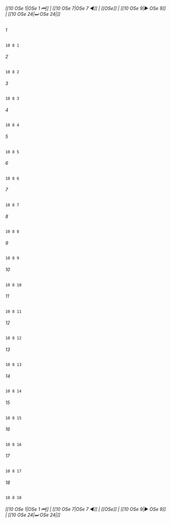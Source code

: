 
###### [[10 OSe 1|OSe 1 ⏮]] | [[10 OSe 7|OSe 7 ◀]] | [[OSe]] | [[10 OSe 9|▶ OSe 9]] | [[10 OSe 24|⏭ OSe 24|]]

###### 1
``` verse
10 8 1 
```
###### 2
``` verse
10 8 2 
```
###### 3
``` verse
10 8 3 
```
###### 4
``` verse
10 8 4 
```
###### 5
``` verse
10 8 5 
```
###### 6
``` verse
10 8 6 
```
###### 7
``` verse
10 8 7 
```
###### 8
``` verse
10 8 8 
```
###### 9
``` verse
10 8 9 
```
###### 10
``` verse
10 8 10 
```
###### 11
``` verse
10 8 11 
```
###### 12
``` verse
10 8 12 
```
###### 13
``` verse
10 8 13 
```
###### 14
``` verse
10 8 14 
```
###### 15
``` verse
10 8 15 
```
###### 16
``` verse
10 8 16 
```
###### 17
``` verse
10 8 17 
```
###### 18
``` verse
10 8 18 
```

###### [[10 OSe 1|OSe 1 ⏮]] | [[10 OSe 7|OSe 7 ◀]] | [[OSe]] | [[10 OSe 9|▶ OSe 9]] | [[10 OSe 24|⏭ OSe 24|]]

